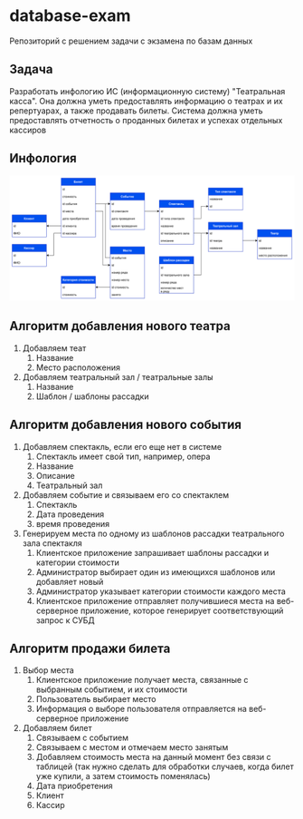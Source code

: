 # database-exam
Репозиторий с решением задачи с экзамена по базам данных

## Задача
Разработать инфологию ИС (информационную систему) "Театральная касса". Она должна уметь предоставлять информацию о театрах и их репертуарах, а также продавать билеты. Система должна уметь предоставлять отчетность о проданных билетах и успехах отдельных кассиров

## Инфология
![Инфологическая схема](./infology.drawio.svg "Инфологическая схема")

## Алгоритм добавления нового театра
1. Добавляем теат
    1. Название
    2. Место расположения
2. Добавляем театральный зал / театральные залы
    1. Название
    2. Шаблон / шаблоны рассадки

## Алгоритм добавления нового события
1. Добавляем спектакль, если его еще нет в системе
    1. Спектакль имеет свой тип, например, опера
    2. Название
    3. Описание
    4. Театральный зал
2. Добавляем событие и связываем его со спектаклем
    1. Спектакль
    2. Дата проведения
    3. время проведения
3. Генерируем места по одному из шаблонов рассадки театрального зала спектакля
    1. Клиентское приложение запрашивает шаблоны рассадки и категории стоимости
    2. Администратор выбирает один из имеющихся шаблонов или добавляет новый
    3. Администратор указывает категории стоимости каждого места
    4. Клиентское приложение отправляет получившиеся места на веб-серверное приложение, которое генерирует соответствующий запрос к СУБД

## Алгоритм продажи билета
1. Выбор места
    1. Клиентское приложение получает места, связанные с выбранным событием, и их стоимости
    2. Пользователь выбирает место
    3. Информация о выборе пользователя отправляется на веб-серверное приложение
2. Добавляем билет
    1. Связываем с событием
    2. Связываем с местом и отмечаем место занятым
    3. Добавляем стоимость места на данный момент без связи с таблицей (так нужно сделать для обработки случаев, когда билет уже купили, а затем стоимость поменялась)
    4. Дата приобретения
    5. Клиент
    6. Кассир